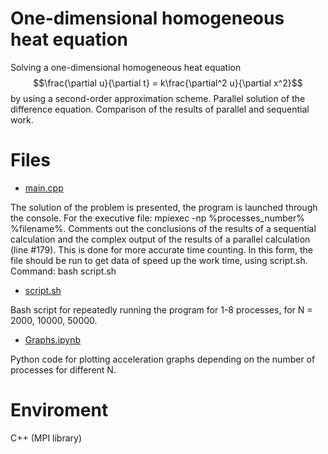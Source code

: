 # One-dimensional homogeneous heat equation

Solving a one-dimensional homogeneous heat equation $$\frac{\partial u}{\partial t} = k\frac{\partial^2 u}{\partial x^2}$$ by using a second-order approximation scheme. Parallel solution of the difference equation. Comparison of the results of parallel and sequential work.

# Files

* [main.cpp](https://github.com/EjenY-Poltavchiny/Multithreaded-programming-practice/blob/main/One-dimensional%20homogeneous%20heat%20equation/main.cpp)

The solution of the problem is presented, the program is launched through the console. For the executive file: mpiexec -np %processes_number% %filename%. Comments out the conclusions of the results of a sequential calculation and the complex output of the results of a parallel calculation (line #179). This is done for more accurate time counting. In this form, the file should be run to get data of speed up the work time, using script.sh. Command: bash script.sh

* [script.sh](https://github.com/EjenY-Poltavchiny/Multithreaded-programming-practice/blob/main/One-dimensional%20homogeneous%20heat%20equation/script.sh)

Bash script for repeatedly running the program for 1-8 processes, for N = 2000, 10000, 50000.

* [Graphs.ipynb](https://github.com/EjenY-Poltavchiny/Multithreaded-programming-practice/blob/main/One-dimensional%20homogeneous%20heat%20equation/Graphs.ipynb)

Python code for plotting acceleration graphs depending on the number of processes for different N.

# Enviroment

C++ (MPI library)
